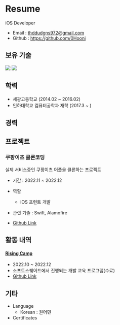 # Resume

iOS Developer

- Email : thddudgns972@gmail.com
- Github : https://github.com/0Hooni

## 보유 기술

<img src="https://img.shields.io/badge/Swift-F05138?style=for-the-badge&logo=Swift&logoColor=white"> <img src="https://img.shields.io/badge/CocoaPods-EE3322?style=for-the-badge&logo=CocoaPods&logoColor=white">

## 학력

- 세광고등학교 (2014.02 ~ 2016.02)
- 인하대학교 컴퓨터공학과 재학 (2017.3 ~ )


## 경력


## 프로젝트

### 쿠팡이츠 클론코딩

실제 서비스중인 쿠팡이츠 어플을 클론하는 프로젝트

- 기간 : 2022.11 ~ 2022.12
- 역할
  - iOS 프런트 개발

- 관련 기술 : Swift, Alamofire
- [Github Link](https://github.com/0Hooni/iOS/tree/main/Rising%20Camp/CoupangEats%20Clone)

## 활동 내역

#### [Rising Camp](https://risingcamp.com)

- 2022.10 ~ 2022.12
- 소프트스퀘어드에서 진행되는 개발 교육 프로그램(수료)
- [Github Link](https://github.com/0Hooni/iOS/tree/main/Rising%20Camp)

## 기타

- Language
  - Korean : 원어민
- Certificates

